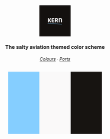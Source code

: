 <h3 align="center">
    <img src="https://raw.githubusercontent.com/kern-theme/kern/refs/heads/main/assets/kern.png" width="100" alt="Logo"/><br/><br/>
  The salty aviation themed color scheme
</h3>

<h6 align="center">
  <a href="https://github.com/kern-theme/kern#colours">Colours</a>
  ·
  <a href="#">Ports</a>
</h6>


<p align="center">
  <img src="https://raw.githubusercontent.com/kern-theme/kern/refs/heads/main/assets/palette.png" height="200" width="300" alt="kern palette" he/>
</p>
